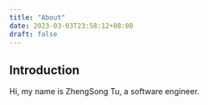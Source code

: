 ```yaml
---
title: "About"
date: 2023-03-03T23:58:12+08:00
draft: false
---
```


## Introduction

Hi, my name is ZhengSong Tu, a software engineer.
